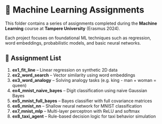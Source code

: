 # 🧠 Machine Learning Assignments

This folder contains a series of assignments completed during the **Machine Learning** course at **Tampere University** (Erasmus 2024).

Each project focuses on foundational ML techniques such as regression, word embeddings, probabilistic models, and basic neural networks.

## 📂 Assignment List

1. **ex1_fit_line** – Linear regression on synthetic 2D data  
2. **ex2_word_search** – Vector similarity using word embeddings  
3. **ex3_word_analogy** – Solving analogy tasks (e.g. king - man + woman = queen)  
4. **ex4_mnist_naive_bayes** – Digit classification using naive Gaussian Bayes  
5. **ex5_mnist_full_bayes** – Bayes classifier with full covariance matrices  
6. **ex6_mnist_nn** – Shallow neural network for MNIST classification  
7. **ex7_mnist_mlp** – Multi-layer perceptron with ReLU and softmax  
8. **ex8_taxi_agent** – Rule-based decision logic for taxi behavior simulation
